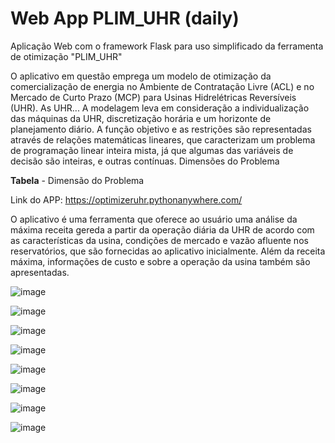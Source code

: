 # Web App PLIM_UHR (daily)
Aplicação Web com o framework Flask para uso simplificado da ferramenta de otimização "PLIM_UHR"

O aplicativo em questão emprega um modelo de otimização da comercialização de energia no Ambiente de Contratação Livre (ACL) e no Mercado de Curto Prazo (MCP) para Usinas Hidrelétricas Reversíveis (UHR).
As UHR...
A modelagem leva em consideração a individualização das máquinas da UHR, discretização horária e um horizonte de planejamento diário. A função objetivo e as restrições são representadas através de relações matemáticas lineares, que caracterizam um problema de programação linear inteira mista, já que algumas das variáveis de decisão são inteiras, e outras contínuas. Dimensões do Problema

**Tabela** - Dimensão do Problema

Link do APP: https://optimizeruhr.pythonanywhere.com/

O aplicativo é uma ferramenta que oferece ao usuário uma análise da máxima receita gereda a partir da operação diária da UHR
de acordo com as características da usina, condições de mercado e vazão afluente nos reservatórios, que são fornecidas
ao aplicativo inicialmente. Além da receita máxima, informações de custo e sobre a operação da usina também são apresentadas.<br>


![image](https://github.com/user-attachments/assets/7641449b-4dce-477a-af64-70464dfeb391)

![image](https://github.com/user-attachments/assets/35381c89-b081-4da4-87ea-5824ce4b01c2)

![image](https://github.com/user-attachments/assets/51e9ff05-6f71-405f-9ee9-ab9a2593e940)

![image](https://github.com/user-attachments/assets/0401c4aa-d6d9-420e-bf8f-827a5b7a7b28)

![image](https://github.com/user-attachments/assets/12a91e22-0d61-4661-82f5-c9b6d990910d)

![image](https://github.com/user-attachments/assets/3e5d9676-4d2e-4934-bfe3-b2611130f9a5)

![image](https://github.com/user-attachments/assets/98395054-25fc-4125-83e3-374c16b5e69d)

![image](https://github.com/user-attachments/assets/770c547a-2f7e-43a1-ab1d-ca25f67a6e50)
